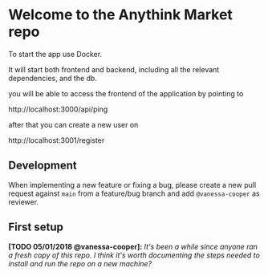 # Welcome to the Anythink Market repo

To start the app use Docker.

It will start both frontend and backend, including all the relevant dependencies, and the db.

you will be able to access the frontend of the application by pointing to 

http://localhost:3000/api/ping

after that you can create a new user on 

http://localhost:3001/register

## Development

When implementing a new feature or fixing a bug, please create a new pull request against `main` from a feature/bug branch and add `@vanessa-cooper` as reviewer.

## First setup

**[TODO 05/01/2018 @vanessa-cooper]:** _It's been a while since anyone ran a fresh copy of this repo. I think it's worth documenting the steps needed to install and run the repo on a new machine?_
